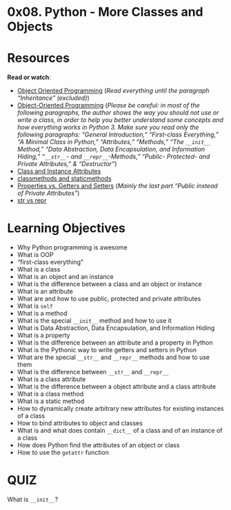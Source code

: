 # 0x08. Python - More Classes and Objects



# Resources

<p><strong>Read or watch</strong>:</p>

<ul>
<li><a href="https://python.swaroopch.com/oop.html" title="Object Oriented Programming" target="_blank">Object Oriented Programming</a> (<em>Read everything until the paragraph &ldquo;Inheritance&rdquo; (excluded)</em>)</li>
<li><a href="https://python-course.eu/oop/object-oriented-programming.php" title="Object-Oriented Programming" target="_blank">Object-Oriented Programming</a> (<em>Please be careful: in most of the following paragraphs, the author shows the way you should not use or write a class, in order to help you better understand some concepts and how everything works in Python 3. Make sure you read only the following paragraphs: &ldquo;General Introduction,&rdquo; &ldquo;First-class Everything,&rdquo; &ldquo;A Minimal Class in Python,&rdquo; &ldquo;Attributes,&rdquo; &ldquo;Methods,&rdquo; &ldquo;The <code>__init__</code> Method,&rdquo;  &ldquo;Data Abstraction, Data Encapsulation, and Information Hiding,&rdquo; &ldquo;<code>__str__</code>- and <code>__repr__</code>-Methods,&rdquo; &ldquo;Public- Protected- and Private Attributes,&rdquo; &amp; &ldquo;Destructor&rdquo;</em>)</li>
<li><a href="https://python-course.eu/oop/class-instance-attributes.php" title="Class and Instance Attributes" target="_blank">Class and Instance Attributes</a> </li>
<li><a href="https://www.youtube.com/watch?v=rq8cL2XMM5M" title="classmethods and staticmethods" target="_blank">classmethods and staticmethods</a> </li>
<li><a href="https://python-course.eu/oop/properties-vs-getters-and-setters.php" title="Properties vs. Getters and Setters" target="_blank">Properties vs. Getters and Setters</a> (<em>Mainly the last part &ldquo;Public instead of Private Attributes&rdquo;</em>)</li>
<li><a href="https://shipit.dev/posts/python-str-vs-repr.html" title="str vs repr" target="_blank">str vs repr</a> </li>
</ul>

# Learning Objectives

<ul>
<li>Why Python programming is awesome </li>
<li>What is OOP</li>
<li>&ldquo;first-class everything&rdquo;</li>
<li>What is a class</li>
<li>What is an object and an instance</li>
<li>What is the difference between a class and an object or instance</li>
<li>What is an attribute</li>
<li>What are and how to use public, protected and private attributes</li>
<li>What is <code>self</code></li>
<li>What is a method</li>
<li>What is the special <code>__init__</code> method and how to use it</li>
<li>What is Data Abstraction, Data Encapsulation, and Information Hiding</li>
<li>What is a property</li>
<li>What is the difference between an attribute and a property in Python</li>
<li>What is the Pythonic way to write getters and setters in Python</li>
<li>What are the special <code>__str__</code> and <code>__repr__</code> methods and how to use them</li>
<li>What is the difference between <code>__str__</code> and <code>__repr__</code></li>
<li>What is a class attribute</li>
<li>What is the difference between a object attribute and a class attribute</li>
<li>What is a class method</li>
<li>What is a static method</li>
<li>How to dynamically create arbitrary new attributes for existing instances of a class</li>
<li>How to bind attributes to object and classes</li>
<li>What is and what does contain <code>__dict__</code> of a class and of an instance of a class</li>
<li>How does Python find the attributes of an object or class</li>
<li>How to use the <code>getattr</code> function</li>

</ul>

# QUIZ

 <p>What is <code>__init__</code>? </p>


